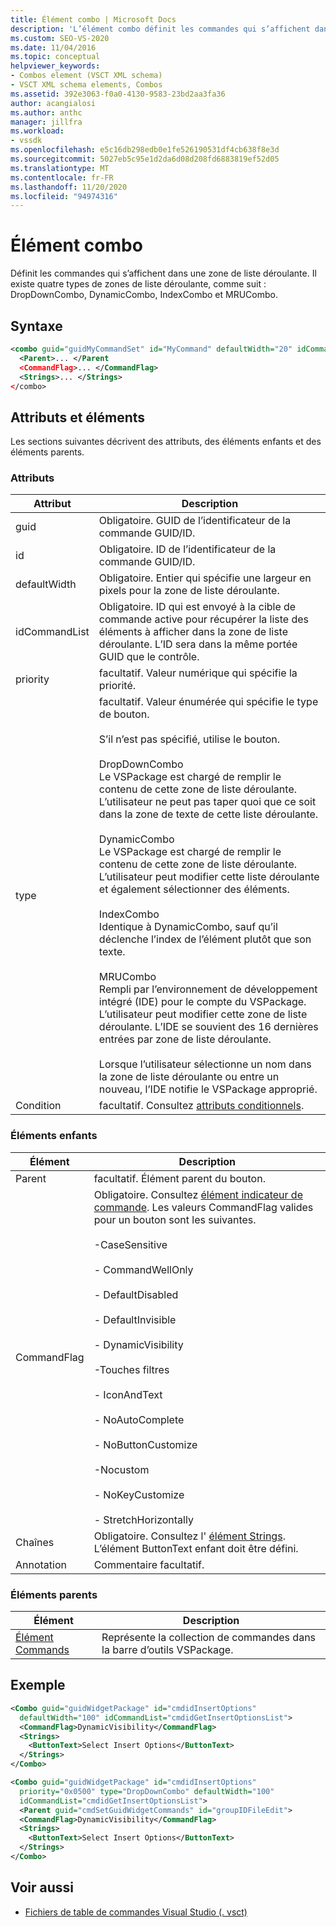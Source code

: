 ```yaml
---
title: Élément combo | Microsoft Docs
description: 'L’élément combo définit les commandes qui s’affichent dans une zone de liste déroulante. Il existe quatre types : DropDownCombo, DynamicCombo, IndexCombo et MRUCombo.'
ms.custom: SEO-VS-2020
ms.date: 11/04/2016
ms.topic: conceptual
helpviewer_keywords:
- Combos element (VSCT XML schema)
- VSCT XML schema elements, Combos
ms.assetid: 392e3063-f0a0-4130-9583-23bd2aa3fa36
author: acangialosi
ms.author: anthc
manager: jillfra
ms.workload:
- vssdk
ms.openlocfilehash: e5c16db298edb0e1fe526190531df4cb638f8e3d
ms.sourcegitcommit: 5027eb5c95e1d2da6d08d208fd6883819ef52d05
ms.translationtype: MT
ms.contentlocale: fr-FR
ms.lasthandoff: 11/20/2020
ms.locfileid: "94974316"
---
```

# <a name="combo-element"></a>Élément combo
Définit les commandes qui s’affichent dans une zone de liste déroulante. Il existe quatre types de zones de liste déroulante, comme suit : DropDownCombo, DynamicCombo, IndexCombo et MRUCombo.

## <a name="syntax"></a>Syntaxe

```xml
<combo guid="guidMyCommandSet" id="MyCommand" defaultWidth="20" idCommandList="MyCommandListID" priority="0x102" type="DropDownCombo">
  <Parent>... </Parent
  <CommandFlag>... </CommandFlag>
  <Strings>... </Strings>
</combo>
```

## <a name="attributes-and-elements"></a>Attributs et éléments
 Les sections suivantes décrivent des attributs, des éléments enfants et des éléments parents.

### <a name="attributes"></a>Attributs

|Attribut|Description|
|---------------|-----------------|
|guid|Obligatoire. GUID de l’identificateur de la commande GUID/ID.|
|id|Obligatoire. ID de l’identificateur de la commande GUID/ID.|
|defaultWidth|Obligatoire. Entier qui spécifie une largeur en pixels pour la zone de liste déroulante.|
|idCommandList|Obligatoire. ID qui est envoyé à la cible de commande active pour récupérer la liste des éléments à afficher dans la zone de liste déroulante. L’ID sera dans la même portée GUID que le contrôle.|
|priority|facultatif. Valeur numérique qui spécifie la priorité.|
|type|facultatif. Valeur énumérée qui spécifie le type de bouton.<br /><br /> S’il n’est pas spécifié, utilise le bouton.<br /><br /> DropDownCombo<br /> Le VSPackage est chargé de remplir le contenu de cette zone de liste déroulante. L’utilisateur ne peut pas taper quoi que ce soit dans la zone de texte de cette liste déroulante.<br /><br /> DynamicCombo<br /> Le VSPackage est chargé de remplir le contenu de cette zone de liste déroulante. L’utilisateur peut modifier cette liste déroulante et également sélectionner des éléments.<br /><br /> IndexCombo<br /> Identique à DynamicCombo, sauf qu’il déclenche l’index de l’élément plutôt que son texte.<br /><br /> MRUCombo<br /> Rempli par l’environnement de développement intégré (IDE) pour le compte du VSPackage.  L’utilisateur peut modifier cette zone de liste déroulante. L’IDE se souvient des 16 dernières entrées par zone de liste déroulante.<br /><br /> Lorsque l’utilisateur sélectionne un nom dans la zone de liste déroulante ou entre un nouveau, l’IDE notifie le VSPackage approprié.|
|Condition|facultatif. Consultez [attributs conditionnels](../extensibility/vsct-xml-schema-conditional-attributes.md).|

### <a name="child-elements"></a>Éléments enfants

|Élément|Description|
|-------------|-----------------|
|Parent|facultatif. Élément parent du bouton.|
|CommandFlag|Obligatoire. Consultez [élément indicateur de commande](../extensibility/command-flag-element.md). Les valeurs CommandFlag valides pour un bouton sont les suivantes.<br /><br /> -CaseSensitive<br /><br /> - CommandWellOnly<br /><br /> - DefaultDisabled<br /><br /> - DefaultInvisible<br /><br /> - DynamicVisibility<br /><br /> -Touches filtres<br /><br /> - IconAndText<br /><br /> - NoAutoComplete<br /><br /> - NoButtonCustomize<br /><br /> -Nocustom<br /><br /> - NoKeyCustomize<br /><br /> - StretchHorizontally|
|Chaînes|Obligatoire. Consultez l' [élément Strings](../extensibility/strings-element.md). L’élément ButtonText enfant doit être défini.|
|Annotation|Commentaire facultatif.|

### <a name="parent-elements"></a>Éléments parents

|Élément|Description|
|-------------|-----------------|
|[Élément Commands](../extensibility/commands-element.md)|Représente la collection de commandes dans la barre d’outils VSPackage.|

## <a name="example"></a>Exemple

```xml
<Combo guid="guidWidgetPackage" id="cmdidInsertOptions"
  defaultWidth="100" idCommandList="cmdidGetInsertOptionsList">
  <CommandFlag>DynamicVisibility</CommandFlag>
  <Strings>
    <ButtonText>Select Insert Options</ButtonText>
  </Strings>
</Combo>

<Combo guid="guidWidgetPackage" id="cmdidInsertOptions"
  priority="0x0500" type="DropDownCombo" defaultWidth="100"
  idCommandList="cmdidGetInsertOptionsList">
  <Parent guid="cmdSetGuidWidgetCommands" id="groupIDFileEdit">
  <CommandFlag>DynamicVisibility</CommandFlag>
  <Strings>
    <ButtonText>Select Insert Options</ButtonText>
  </Strings>
</Combo>
```

## <a name="see-also"></a>Voir aussi
- [Fichiers de table de commandes Visual Studio (. vsct)](../extensibility/internals/visual-studio-command-table-dot-vsct-files.md)
